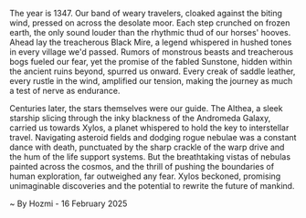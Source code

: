 
The year is 1347.  Our band of weary travelers, cloaked against the biting wind, pressed on across the desolate moor.  Each step crunched on frozen earth, the only sound louder than the rhythmic thud of our horses' hooves.  Ahead lay the treacherous Black Mire, a legend whispered in hushed tones in every village we'd passed.  Rumors of monstrous beasts and treacherous bogs fueled our fear, yet the promise of the fabled Sunstone, hidden within the ancient ruins beyond, spurred us onward.  Every creak of saddle leather, every rustle in the wind, amplified our tension, making the journey as much a test of nerve as endurance.

Centuries later, the stars themselves were our guide.  The Althea, a sleek starship slicing through the inky blackness of the Andromeda Galaxy, carried us towards Xylos, a planet whispered to hold the key to interstellar travel.  Navigating asteroid fields and dodging rogue nebulae was a constant dance with death, punctuated by the sharp crackle of the warp drive and the hum of the life support systems.  But the breathtaking vistas of nebulas painted across the cosmos, and the thrill of pushing the boundaries of human exploration, far outweighed any fear.  Xylos beckoned, promising unimaginable discoveries and the potential to rewrite the future of mankind.

~ By Hozmi - 16 February 2025
